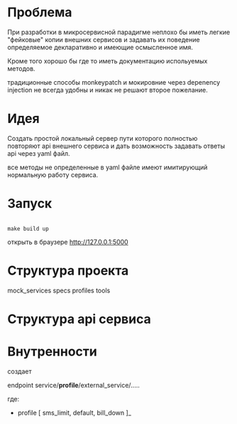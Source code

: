 # Проблема 

При разработки в микросервисной парадигме неплохо бы иметь легкие "фейковые" копии внешних сервисов 
и задавать их поведение определяемое декларативно и имеющие осмысленное имя. 

Кроме того хорошо бы где то иметь документацию испольуемых методов. 

традиционные способы monkeypatch и мокировние через depenency injection не всегда удобны и никак 
не решают второе пожелание.

# Идея

Создать простой локальный сервер пути которого полностью повторяют api внешнего сервиса
и дать возможность задавать ответы api через yaml файл.

все методы не определенные в yaml файле имеют имитирующий нормальную работу сервиса. 

# Запуск

```shell 

make build up

```

открыть в браузере http://127.0.0.1:5000

# Cтруктура проекта

mock_services
specs 
profiles 
tools 

# Cтруктура api сервиса

# Внутренности

создает 

   endpoint service/**profile**/external_service/.....

где:

   * profile [ sms_limit, default, bill_down ]_
